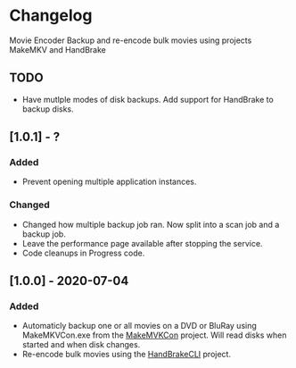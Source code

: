 # Changelog
Movie Encoder
Backup and re-encode bulk movies using projects MakeMKV and HandBrake

## TODO
- Have mutlple modes of disk backups. Add support for HandBrake to backup disks.

## [1.0.1] - ?
### Added
- Prevent opening multiple application instances.

### Changed
- Changed how multiple backup job ran. Now split into a scan job and a backup job.
- Leave the performance page available after stopping the service.
- Code cleanups in Progress code.

## [1.0.0] - 2020-07-04
### Added
- Automaticly backup one or all movies on a DVD or BluRay using MakeMKVCon.exe from the [MakeMVKCon](https://www.makemkv.com) project. 
  Will read disks when started and when disk changes.
- Re-encode bulk movies using the [HandBrakeCLI](https://handbrake.fr/) project.
